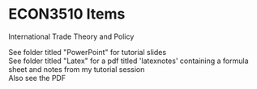 # ECON3510 Items
 International Trade Theory and Policy

See folder titled "PowerPoint" for tutorial slides \
See folder titled "Latex" for a pdf titled 'latexnotes' containing a formula sheet and notes from my tutorial session \
Also see the PDF 
